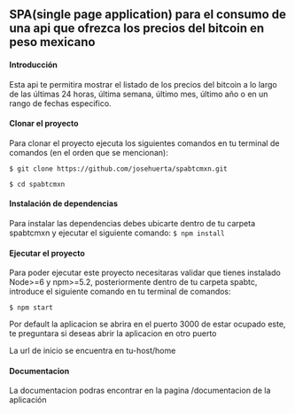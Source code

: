 ## SPA(single page application) para el consumo de una api que ofrezca los precios del bitcoin en peso mexicano

#### Introducción

Esta api te permitira mostrar el listado de los precios del bitcoin a lo largo de las últimas 24 horas, última semana, último mes, último año o en un rango de fechas especifico.

#### Clonar el proyecto

Para clonar el proyecto ejecuta los siguientes comandos en tu terminal de comandos (en el orden que se mencionan):

`$ git clone https://github.com/josehuerta/spabtcmxn.git`

`$ cd spabtcmxn`

#### Instalación de dependencias

Para instalar las dependencias debes ubicarte dentro de tu carpeta spabtcmxn y ejecutar el siguiente comando:
`$ npm install`

#### Ejecutar el proyecto

Para poder ejecutar este proyecto necesitaras validar que tienes instalado Node>=6 y npm>=5.2, posteriormente dentro de tu carpeta spabtc, introduce el siguiente comando en tu terminal de comandos:

`$ npm start`

Por default la aplicacion se abrira en el puerto 3000 de estar ocupado este, te preguntara si deseas abrir la aplicacion en otro puerto

La url de inicio se encuentra en tu-host/home 


#### Documentacion

La documentacion podras encontrar en la pagina /documentacion de la aplicación


